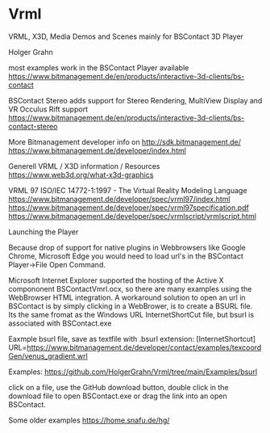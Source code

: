 # Vrml
VRML, X3D, Media Demos and Scenes mainly for BSContact 3D Player

Holger Grahn


most examples work in the BSContact Player available 
https://www.bitmanagement.de/en/products/interactive-3d-clients/bs-contact

BSContact Stereo adds support for 
Stereo Rendering, MultiView Display and  VR Occulus Rift support 
https://www.bitmanagement.de/en/products/interactive-3d-clients/bs-contact-stereo



More Bitmanagement developer info on 
http://sdk.bitmanagement.de/
https://www.bitmanagement.de/developer/index.html

Generell VRML / X3D information / Resources
https://www.web3d.org/what-x3d-graphics

VRML 97  ISO/IEC 14772-1:1997 - The Virtual Reality Modeling Language
https://www.bitmanagement.de/developer/spec/vrml97/index.html
https://www.bitmanagement.de/developer/spec/vrml97specification.pdf
https://www.bitmanagement.de/developer/spec/vrmlscript/vrmlscript.html


Launching the Player

Because drop of support for native plugins in Webbrowsers like Google Chrome, Microsoft Edge
you would need to load url's in the BSContact Player->File Open Command.

Microsoft Internet Explorer supported the hosting of the Active X compononent BSContactVmrl.ocx,
so there are many examples using the WebBrowser HTML integration.
A workaround solution to open an url in BSContact is by simply clicking in a WebBrower, is to create a BSURL file.
Its the same fromat as the Windows URL InternetShortCut file, but bsurl is associated with BSContact.exe


Eaxmple bsurl file, save as  textfile with .bsurl extension:
[InternetShortcut]
URL=https://www.bitmanagement.de/developer/contact/examples/texcoordGen/venus_gradient.wrl

Examples:
https://github.com/HolgerGrahn/Vrml/tree/main/Examples/bsurl

click on a file, use the GitHub download button, double click in  the download file to open BSContact.exe or drag the link into an open BSContact.



Some older examples
https://home.snafu.de/hg/





